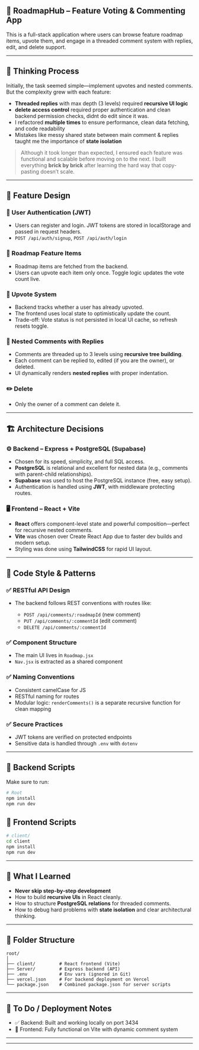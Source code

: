 

## 🚀 RoadmapHub – Feature Voting & Commenting App

This is a full-stack application where users can browse feature roadmap items, upvote them, and engage in a threaded comment system with replies, edit, and delete support.


---

## 📌 Thinking Process

Initially, the task seemed simple—implement upvotes and nested comments. But the complexity grew with each feature:

* **Threaded replies** with max depth (3 levels) required **recursive UI logic**
* **delete access control** required proper authentication and clean backend permission checks, didnt do edit since it was. 
* I refactored **multiple times** to ensure performance, clean data fetching, and code readability
* Mistakes like messy shared state between main comment & replies taught me the importance of **state isolation**

> Although it took longer than expected, I ensured each feature was functional and scalable before moving on to the next. I built everything **brick by brick** after learning the hard way that copy-pasting doesn’t scale.

---

## 🧠 Feature Design

### 🧾 User Authentication (JWT)

* Users can register and login. JWT tokens are stored in localStorage and passed in request headers.
* `POST /api/auth/signup`, `POST /api/auth/login`

### 📜 Roadmap Feature Items

* Roadmap items are fetched from the backend.
* Users can upvote each item only once. Toggle logic updates the vote count live.

### 🔼 Upvote System

* Backend tracks whether a user has already upvoted.
* The frontend uses local state to optimistically update the count.
* Trade-off: Vote status is not persisted in local UI cache, so refresh resets toggle.

### 💬 Nested Comments with Replies

* Comments are threaded up to 3 levels using **recursive tree building**.
* Each comment can be replied to, edited (if you are the owner), or deleted.
* UI dynamically renders **nested replies** with proper indentation.

### ✏️  Delete

* Only the owner of a comment can  delete it.


---

## 🏗️ Architecture Decisions

### ⚙️ Backend – Express + PostgreSQL (Supabase)

* Chosen for its speed, simplicity, and full SQL access.
* **PostgreSQL** is relational and excellent for nested data (e.g., comments with parent-child relationships).
* **Supabase** was used to host the PostgreSQL instance (free, easy setup).
* Authentication is handled using **JWT**, with middleware protecting routes.

### 🖥️ Frontend – React + Vite

* **React** offers component-level state and powerful composition—perfect for recursive nested comments.
* **Vite** was chosen over Create React App due to faster dev builds and modern setup.
* Styling was done using **TailwindCSS** for rapid UI layout.

---

## 🧹 Code Style & Patterns

### ✅ RESTful API Design

* The backend follows REST conventions with routes like:

  * `POST /api/comments/:roadmapId` (new comment)
  * `PUT /api/comments/:commentId` (edit comment)
  * `DELETE /api/comments/:commentId`

### ✅ Component Structure

* The main UI lives in `Roadmap.jsx`
* `Nav.jsx` is extracted as a shared component

### ✅ Naming Conventions

* Consistent camelCase for JS
* RESTful naming for routes
* Modular logic: `renderComments()` is a separate recursive function for clean mapping

### ✅ Secure Practices

* JWT tokens are verified on protected endpoints
* Sensitive data is handled through `.env` with `dotenv`

---

## 🔧 Backend Scripts

Make sure to run:

```bash
# Root
npm install
npm run dev
```

## 🧪 Frontend Scripts

```bash
# client/
cd client
npm install
npm run dev
```

---

## 🧠 What I Learned

* **Never skip step-by-step development**
* How to build **recursive UIs** in React cleanly.
* How to structure **PostgreSQL relations** for threaded comments.
* How to debug hard problems with **state isolation** and clear architectural thinking.

---

## 📂 Folder Structure

```
root/
│
├── client/         # React frontend (Vite)
├── Server/         # Express backend (API)
├── .env            # Env vars (ignored in Git)
├── vercel.json     # For backend deployment on Vercel
└── package.json    # Combined package.json for server scripts
```

---

## 🚧 To Do / Deployment Notes

* ✅ Backend: Built and working locally on port 3434
* 🧩 Frontend: Fully functional on Vite with dynamic comment system



---


---


